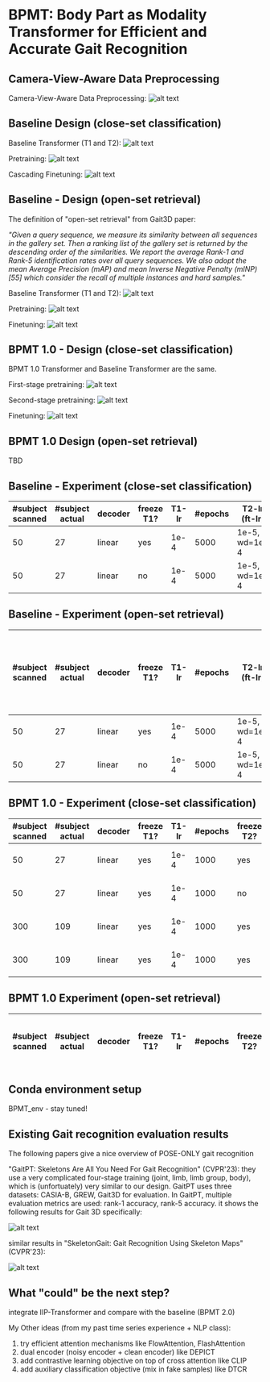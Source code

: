 # BPMT: Body Part as Modality Transformer for Efficient and Accurate Gait Recognition

## Camera-View-Aware Data Preprocessing

Camera-View-Aware Data Preprocessing:
![alt text](docs/camera-view-aware.png)

## Baseline Design (close-set classification)

Baseline Transformer (T1 and T2):
![alt text](docs/baseline_transformer.png)

Pretraining:
![alt text](docs/baseline_pretraining_%20classification.png)

Cascading Finetuning:
![alt text](docs/baseline_finetuning_classification.png)

## Baseline - Design (open-set retrieval)

The definition of "open-set retrieval" from Gait3D paper:

*"Given a query sequence, we measure its similarity between all sequences in the gallery set. Then a ranking list of the gallery set is returned by the descending order of the similarities. We report the average Rank-1 and Rank-5 identification rates over all query sequences. We also adopt the mean Average Precision (mAP) and mean Inverse Negative Penalty (mINP) [55] which consider the recall of multiple instances and hard samples."*

Baseline Transformer (T1 and T2):
![alt text](docs/baseline_transformer.png)

Pretraining:
![alt text](docs/baseline_pretraining_retrieval.png)

Finetuning:
![alt text](docs/baseline_finetuning_retrieval.png)

## BPMT 1.0 - Design (close-set classification)

BPMT 1.0 Transformer and Baseline Transformer are the same.

First-stage pretraining:
![alt text](docs/first_stage.png)

Second-stage pretraining:
![alt text](docs/second_stage.png)

Finetuning:
![alt text](docs/finetuning_classification.png)

## BPMT 1.0 Design (open-set retrieval)

TBD

## Baseline - Experiment (close-set classification)

| #subject scanned | #subject actual | decoder | freeze T1? | T1-lr | #epochs | T2-lr (ft-lr) | #epochs | clf-acc | 
|------------------|------------------|------------|------------|--------|-------------|-------------|--------|------------|
| 50 | 27 | linear | yes | 1e-4 | 5000 | 1e-5, wd=1e-4 | 30 | 21.58% | 
| 50 | 27 | linear | no  | 1e-4 | 5000 | 1e-5, wd=1e-4 | 30 | 15.83% |

## Baseline - Experiment (open-set retrieval)
| #subject scanned | #subject actual | decoder | freeze T1? | T1-lr | #epochs | T2-lr (ft-lr) | #epochs | R1-acc (seen people from training, but different cameras) | R1-acc (completely unseen people)
|------------------|------------------|------------|------------|--------|-------------|-------------|--------|--------------------------|--------------|
| 50 | 27 | linear | yes | 1e-4 | 5000 | 1e-5, wd=1e-4 | 100 | 30.94% | 15.75% |
| 50 | 27 | linear | no  | 1e-4 | 5000 | 1e-5, wd=1e-4 | 100 | 28.06% | 17.53% |

## BPMT 1.0 - Experiment (close-set classification)

| #subject scanned | #subject actual | decoder | freeze T1? | T1-lr | #epochs | freeze T2? | T1-lr | #epochs | ft-lr | ft-#epochs | clf-acc | 
|------------------|------------------|------------|------------|--------|-------------|-------------|--------|-------------|----------------|--------------------|--------------|
| 50 | 27 | linear | yes | 1e-4 | 1000 | yes | 1e-4 | 1000 | 1e-5, wd=1e-4 | 130 | 26.6% |
| 50 | 27 | linear | yes | 1e-4 | 1000 | no | 1e-4 | 1000 | 1e-5, wd=1e-4 | 130 | 25.9% |           
| 300 | 109 | linear | yes | 1e-4 | 1000 | yes | 1e-4 | 1000 | 1e-6, wd=1e-4 | 400 | 6% |
| 300 | 109 | linear | yes | 1e-4 | 1000 | yes | 1e-4 | 1000 | 1e-6, wd=1e-4 | 1000 | 7.35% | 

## BPMT 1.0 Experiment (open-set retrieval)
| #subject scanned | #subject actual | decoder | freeze T1? | T1-lr | #epochs | freeze T2? | T1-lr | #epochs | ft-lr | ft-#epochs | R1-acc (seen people from training) | 
|------------------|------------------|------------|------------|--------|-------------|-------------|--------|-------------|----------------|--------------------|--------------|


## Conda environment setup

BPMT_env - stay tuned!

## Existing Gait recognition evaluation results 

The following papers give a nice overview of POSE-ONLY gait recognition

"GaitPT: Skeletons Are All You Need For Gait Recognition" (CVPR'23): they use a very complicated four-stage training (joint, limb, limb group, body), which is (unfortuately) very similar to our design. GaitPT uses three datasets: CASIA-B, GREW, Gait3D for evaluation. In GaitPT, multiple evaluation metrics are used: rank-1 accuracy, rank-5 accuracy. it shows the following results for Gait 3D specifically:

![alt text](docs/results_gaitPT.png)

similar results in "SkeletonGait: Gait Recognition Using Skeleton Maps" (CVPR'23):

![alt text](docs/results_skeletonmap.png)


## What "could" be the next step?

integrate IIP-Transformer and compare with the baseline (BPMT 2.0)

My Other ideas (from my past time series experience + NLP class):

1. try efficient attention mechanisms like FlowAttention, FlashAttention
2. dual encoder (noisy encoder + clean encoder) like DEPICT
3. add contrastive learning objective on top of cross attention like CLIP
4. add auxiliary classification objective (mix in fake samples) like DTCR
